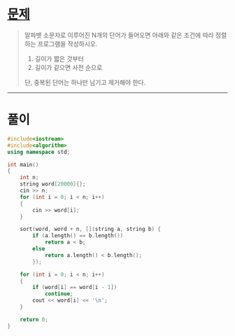 # [문제](https://www.acmicpc.net/problem/1181 "#1181번")
  
> 알파벳 소문자로 이루어진 N개의 단어가 들어오면 아래와 같은 조건에 따라 정렬하는 프로그램을 작성하시오.
> 1. 길이가 짧은 것부터
> 2. 길이가 같으면 사전 순으로
> 
> 단, 중복된 단어는 하나만 남기고 제거해야 한다.
<hr/>

# 풀이

```cpp
#include<iostream>
#include<algorithm>
using namespace std;

int main()
{
    int n;
    string word[20000]{};
    cin >> n;
    for (int i = 0; i < n; i++)
    {
        cin >> word[i];
    }

    sort(word, word + n, [](string a, string b) { 
        if (a.length() == b.length())
            return a < b;
        else
            return a.length() < b.length();
        });

    for (int i = 0; i < n; i++)
    {
        if (word[i] == word[i - 1])
            continue;
        cout << word[i] << '\n';
    }

    return 0;
}
```

